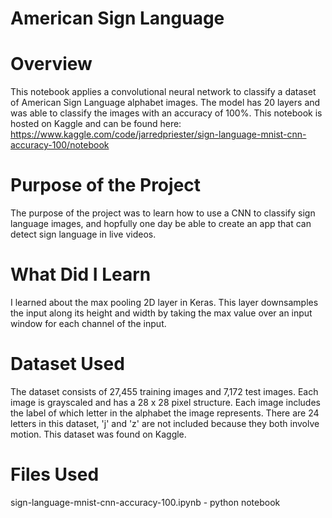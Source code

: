 # American Sign Language

# Overview
This notebook applies a convolutional neural network to classify a dataset of American Sign Language alphabet images. The model has 20 layers and was able to classify the images with an accuracy of 100%. This notebook is hosted on Kaggle and can be found here: https://www.kaggle.com/code/jarredpriester/sign-language-mnist-cnn-accuracy-100/notebook

# Purpose of the Project
The purpose of the project was to learn how to use a CNN to classify sign language images, and hopfully one day be able to create an app that can detect sign language in live videos.

# What Did I Learn
I learned about the max pooling 2D layer in Keras. This layer downsamples the input along its height and width by taking the max value over an input window for each channel of the input.

# Dataset Used
The dataset consists of 27,455 training images and 7,172 test images. Each image is grayscaled and has a 28 x 28 pixel structure. Each image includes the label of which letter in the alphabet the image represents. There are 24 letters in this dataset, 'j' and 'z' are not included because they both involve motion. This dataset was found on Kaggle.

# Files Used
sign-language-mnist-cnn-accuracy-100.ipynb - python notebook
